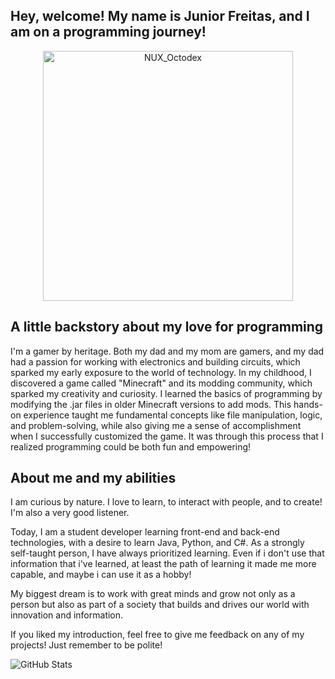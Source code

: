 ## Hey, welcome! My name is Junior Freitas, and I am on a programming journey! ##

<p align="center">
  <img src="https://github.com/user-attachments/assets/dd494af1-3d71-4ad1-9cbb-a96af718b0a3" alt="NUX_Octodex" width="400px">
</p>

## A little backstory about my love for programming ##

I'm a gamer by heritage. Both my dad and my mom are gamers, and my dad had a passion for working with electronics and building circuits, which sparked my early exposure to the world of technology. In my childhood, I discovered a game called "Minecraft" and its modding community, which sparked my creativity and curiosity. I learned the basics of programming by modifying the .jar files in older Minecraft versions to add mods. This hands-on experience taught me fundamental concepts like file manipulation, logic, and problem-solving, while also giving me a sense of accomplishment when I successfully customized the game. It was through this process that I realized programming could be both fun and empowering!

## About me and my abilities ##

I am curious by nature. I love to learn, to interact with people, and to create! I'm also a very good listener.

Today, I am a student developer learning front-end and back-end technologies, with a desire to learn Java, Python, and C#. As a strongly self-taught person, I have always prioritized learning. Even if i don't use that information that i've learned, at least the path of learning it made me more capable, and maybe i can use it as a hobby!

My biggest dream is to work with great minds and grow not only as a person but also as part of a society that builds and drives our world with innovation and information.

 If you liked my introduction, feel free to give me feedback on any of my projects! Just remember to be polite!

![GitHub Stats](https://github-readme-stats.vercel.app/api?username=FreNior&show_icons=true)



<!--
**FreNior/FreNior** is a ✨ _special_ ✨ repository because its `README.md` (this file) appears on your GitHub profile.

Here are some ideas to get you started:

- 🔭 I’m currently working on ...
- 🌱 I’m currently learning ...
- 👯 I’m looking to collaborate on ...
- 🤔 I’m looking for help with ...
- 💬 Ask me about ...
- 📫 How to reach me: ...
- 😄 Pronouns: ...
- ⚡ Fun fact: ...
-->
